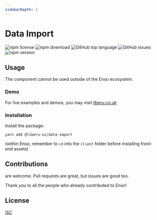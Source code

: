 ```yaml
---
sidebarDepth: 3
---
```


# Data Import

![npm license](https://img.shields.io/npm/l/@liberu-ui/data-import.svg) 
![npm download](https://img.shields.io/npm/dm/@liberu-ui/data-import.svg) 
![GitHub top language](https://img.shields.io/github/languages/top/liberu-ui/data-import.svg) 
![GitHub issues](https://img.shields.io/github/issues/liberu-ui/data-import.svg) 
![npm version](https://img.shields.io/npm/v/@liberu-ui/data-import.svg) 

## Usage
The component cannot be used outside of the Enso ecosystem.

### Demo

For live examples and demos, you may visit [liberu.co.uk](https://www.liberu.co.uk)

### Installation

Install the package:
```
yarn add @liberu-ui/data-import
```

(within Enso, remember to `cd` into the `client` folder before installing front-end assets)

## Contributions

are welcome. Pull requests are great, but issues are good too.

Thank you to all the people who already contributed to Enso!

## License

[ISC](https://opliberuurce.org/licenses/ISC)

